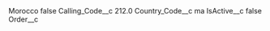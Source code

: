 <?xml version="1.0" encoding="UTF-8"?>
<CustomMetadata xmlns="http://soap.sforce.com/2006/04/metadata" xmlns:xsi="http://www.w3.org/2001/XMLSchema-instance" xmlns:xsd="http://www.w3.org/2001/XMLSchema">
    <label>Morocco</label>
    <protected>false</protected>
    <values>
        <field>Calling_Code__c</field>
        <value xsi:type="xsd:double">212.0</value>
    </values>
    <values>
        <field>Country_Code__c</field>
        <value xsi:type="xsd:string">ma</value>
    </values>
    <values>
        <field>IsActive__c</field>
        <value xsi:type="xsd:boolean">false</value>
    </values>
    <values>
        <field>Order__c</field>
        <value xsi:nil="true"/>
    </values>
</CustomMetadata>
